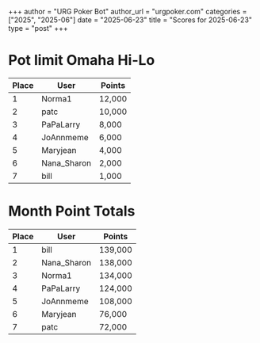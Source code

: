 +++
author = "URG Poker Bot"
author_url = "urgpoker.com"
categories = ["2025", "2025-06"]
date = "2025-06-23"
title = "Scores for 2025-06-23"
type = "post"
+++
# Pot limit Omaha Hi-Lo

| Place | User | Points |
|-------|------|--------|
| 1 | Norma1 | 12,000 |
| 2 | patc | 10,000 |
| 3 | PaPaLarry | 8,000 |
| 4 | JoAnnmeme | 6,000 |
| 5 | Maryjean | 4,000 |
| 6 | Nana_Sharon | 2,000 |
| 7 | bill | 1,000 |

# Month Point Totals

| Place | User | Points |
|-------|------|--------|
| 1 | bill | 139,000 |
| 2 | Nana_Sharon | 138,000 |
| 3 | Norma1 | 134,000 |
| 4 | PaPaLarry | 124,000 |
| 5 | JoAnnmeme | 108,000 |
| 6 | Maryjean | 76,000 |
| 7 | patc | 72,000 |
